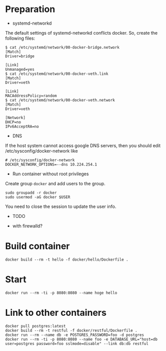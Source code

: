 # Preparation
* systemd-networkd

The default settings of systemd-networkd conflicts docker.
So, create the following files:
```
$ cat /etc/systemd/network/00-docker-bridge.network
[Match]
Driver=bridge

[Link]
Unmanaged=yes
$ cat /etc/systemd/network/00-docker-veth.link
[Match]
Driver=veth

[Link]
MACAddressPolicy=random
$ cat /etc/systemd/network/00-docker-veth.network
[Match]
Driver=veth

[Network]
DHCP=no
IPv6AcceptRA=no
```
* DNS

If the host system cannot access google DNS servers,
then you should edit /etc/sysconfig/docker-network like
```
# /etc/sysconfig/docker-network
DOCKER_NETWORK_OPTIONS=--dns 10.224.254.1
```
* Run container without root privileges

Create group `docker` and add users to the group.
```
sudo groupadd -r docker
sudo usermod -aG docker $USER
```
You need to close the session to update the user info.

* TODO
- with firewalld?

# Build container
```
docker build --rm -t hello -f docker/hello/Dockerfile .
```

# Start
```
docker run --rm -ti -p 8080:8080 --name hoge hello
```

# Link to other containers
```
docker pull postgres:latest
docker build --rm -t restful -f docker/restful/Dockerfile .
docker run --rm --name db -e POSTGRES_PASSWORD=foo -d postgres
docker run --rm -ti -p 8080:8080 --name foo -e DATABASE_URL="host=db user=postgres password=foo sslmode=disable" --link db:db restful
```
